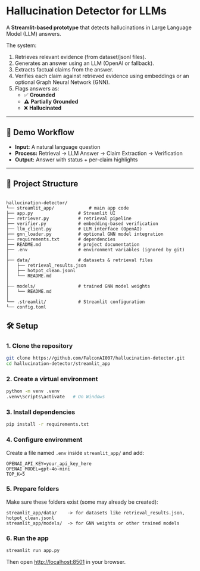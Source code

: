 # Hallucination Detector for LLMs

A **Streamlit-based prototype** that detects hallucinations in Large Language Model (LLM) answers.

The system:
1. Retrieves relevant evidence (from dataset/jsonl files).
2. Generates an answer using an LLM (OpenAI or fallback).
3. Extracts factual claims from the answer.
4. Verifies each claim against retrieved evidence using embeddings or an optional Graph Neural Network (GNN).
5. Flags answers as:
   - ✅ **Grounded**
   - ⚠️ **Partially Grounded**
   - ❌ **Hallucinated**

---

## 🚀 Demo Workflow
- **Input:** A natural language question  
- **Process:** Retrieval → LLM Answer → Claim Extraction → Verification  
- **Output:** Answer with status + per-claim highlights  

---

## 📂 Project Structure

```

hallucination-detector/
└── streamlit_app/             # main app code
├── app.py                 # Streamlit UI
├── retriever.py           # retrieval pipeline
├── verifier.py            # embedding-based verification
├── llm_client.py          # LLM interface (OpenAI)
├── gnn_loader.py          # optional GNN model integration
├── requirements.txt       # dependencies
├── README.md              # project documentation
├── .env                   # environment variables (ignored by git)
│
├── data/                  # datasets & retrieval files
│   ├── retrieval_results.json
│   ├── hotpot_clean.jsonl
│   └── README.md
│
├── models/                # trained GNN model weights
│   └── README.md
│
└── .streamlit/            # Streamlit configuration
└── config.toml

```

## 🛠 Setup

### 1. Clone the repository
```bash
git clone https://github.com/FalconAI007/hallucination-detector.git
cd hallucination-detector/streamlit_app
````

### 2. Create a virtual environment

```bash
python -m venv .venv
.venv\Scripts\activate   # On Windows
```

### 3. Install dependencies

```bash
pip install -r requirements.txt
```

### 4. Configure environment

Create a file named `.env` inside `streamlit_app/` and add:

```env
OPENAI_API_KEY=your_api_key_here
OPENAI_MODEL=gpt-4o-mini
TOP_K=5
```

### 5. Prepare folders

Make sure these folders exist (some may already be created):

```
streamlit_app/data/    -> for datasets like retrieval_results.json, hotpot_clean.jsonl
streamlit_app/models/  -> for GNN weights or other trained models
```

### 6. Run the app

```bash
streamlit run app.py
```

Then open [http://localhost:8501](http://localhost:8501) in your browser.
